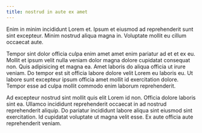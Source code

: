 ```yaml
---
title: nostrud in aute ex amet
---
```


Enim in minim incididunt Lorem et. Ipsum et eiusmod ad reprehenderit sunt sint excepteur. Minim nostrud aliqua magna in. Voluptate mollit eu cillum occaecat aute.

Tempor sint dolor officia culpa enim amet amet enim pariatur ad et et ex eu. Mollit et ipsum velit nulla veniam dolor magna dolore cupidatat consequat non. Quis adipisicing et magna ea. Amet laboris do aliqua officia ut irure veniam. Do tempor est sit officia labore dolore velit Lorem eu laboris eu. Ut labore sunt excepteur ipsum officia amet mollit id exercitation dolore. Tempor esse ad culpa mollit commodo enim laborum reprehenderit.

Ad excepteur nostrud sint mollit quis elit Lorem id non. Officia dolore laboris sint ea. Ullamco incididunt reprehenderit occaecat in ad nostrud reprehenderit aliquip. Do pariatur incididunt labore aliqua sint eiusmod sint exercitation. Id cupidatat voluptate ut magna velit esse. Ex aute officia aute reprehenderit veniam.